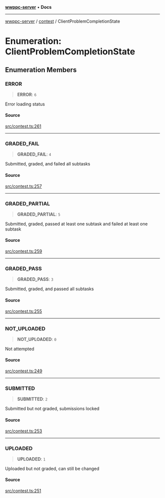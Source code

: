 [**wwppc-server**](../../README.md) • **Docs**

***

[wwppc-server](../../modules.md) / [contest](../README.md) / ClientProblemCompletionState

# Enumeration: ClientProblemCompletionState

## Enumeration Members

### ERROR

> **ERROR**: `6`

Error loading status

#### Source

[src/contest.ts:261](https://github.com/WWPPC/WWPPC-server/blob/ad5cd9fce3d5cf381927c08c4923fceefb2a5362/src/contest.ts#L261)

***

### GRADED\_FAIL

> **GRADED\_FAIL**: `4`

Submitted, graded, and failed all subtasks

#### Source

[src/contest.ts:257](https://github.com/WWPPC/WWPPC-server/blob/ad5cd9fce3d5cf381927c08c4923fceefb2a5362/src/contest.ts#L257)

***

### GRADED\_PARTIAL

> **GRADED\_PARTIAL**: `5`

Submitted, graded, passed at least one subtask and failed at least one subtask

#### Source

[src/contest.ts:259](https://github.com/WWPPC/WWPPC-server/blob/ad5cd9fce3d5cf381927c08c4923fceefb2a5362/src/contest.ts#L259)

***

### GRADED\_PASS

> **GRADED\_PASS**: `3`

Submitted, graded, and passed all subtasks

#### Source

[src/contest.ts:255](https://github.com/WWPPC/WWPPC-server/blob/ad5cd9fce3d5cf381927c08c4923fceefb2a5362/src/contest.ts#L255)

***

### NOT\_UPLOADED

> **NOT\_UPLOADED**: `0`

Not attempted

#### Source

[src/contest.ts:249](https://github.com/WWPPC/WWPPC-server/blob/ad5cd9fce3d5cf381927c08c4923fceefb2a5362/src/contest.ts#L249)

***

### SUBMITTED

> **SUBMITTED**: `2`

Submitted but not graded, submissions locked

#### Source

[src/contest.ts:253](https://github.com/WWPPC/WWPPC-server/blob/ad5cd9fce3d5cf381927c08c4923fceefb2a5362/src/contest.ts#L253)

***

### UPLOADED

> **UPLOADED**: `1`

Uploaded but not graded, can still be changed

#### Source

[src/contest.ts:251](https://github.com/WWPPC/WWPPC-server/blob/ad5cd9fce3d5cf381927c08c4923fceefb2a5362/src/contest.ts#L251)
